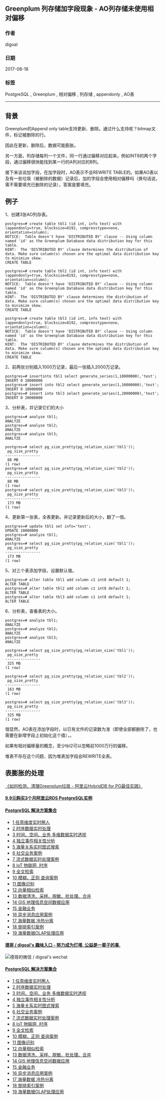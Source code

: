 ## Greenplum 列存储加字段现象 - AO列存储未使用相对偏移  
                     
### 作者    
digoal    
    
### 日期     
2017-08-18    
      
### 标签    
PostgreSQL , Greenplum , 相对偏移 , 列存储 , appendonly , AO表     
                
----                
                 
## 背景    
Greenplum的Append only table支持更新、删除。通过什么支持呢？bitmap文件，标记被删除的行。  
  
因此在更新，删除后，数据可能膨胀。  
  
另一方面，列存储每列一个文件，同一行通过偏移对应起来。例如INT8的两个字段，通过偏移很快能找到某一行的A列对应的B列。  
  
接下来谈谈加字段，在加字段时，AO表示不会REWRITE TABLE的。如果AO表以及有一些垃圾（被删除的数据）记录后，加的字段会使用相对偏移吗（换句话说，需不需要填充已删除的记录），答案是要填充。  
  
## 例子  
1、创建3张AO列存表。  
  
```  
postgres=# create table tbl1 (id int, info text) with (appendonly=true, blocksize=8192, compresstype=none, orientation=column);  
NOTICE:  Table doesn't have 'DISTRIBUTED BY' clause -- Using column named 'id' as the Greenplum Database data distribution key for this table.  
HINT:  The 'DISTRIBUTED BY' clause determines the distribution of data. Make sure column(s) chosen are the optimal data distribution key to minimize skew.  
CREATE TABLE  
  
postgres=# create table tbl2 (id int, info text) with (appendonly=true, blocksize=8192, compresstype=none, orientation=column);  
NOTICE:  Table doesn't have 'DISTRIBUTED BY' clause -- Using column named 'id' as the Greenplum Database data distribution key for this table.  
HINT:  The 'DISTRIBUTED BY' clause determines the distribution of data. Make sure column(s) chosen are the optimal data distribution key to minimize skew.  
CREATE TABLE  
  
postgres=# create table tbl3 (id int, info text) with (appendonly=true, blocksize=8192, compresstype=none, orientation=column);  
NOTICE:  Table doesn't have 'DISTRIBUTED BY' clause -- Using column named 'id' as the Greenplum Database data distribution key for this table.  
HINT:  The 'DISTRIBUTED BY' clause determines the distribution of data. Make sure column(s) chosen are the optimal data distribution key to minimize skew.  
CREATE TABLE  
```  
  
2、前两张分别插入1000万记录，最后一张插入2000万记录。  
  
```  
postgres=# insertinto tbl1 select generate_series(1,10000000),'test';  
INSERT 0 10000000  
postgres=# insert into tbl2 select generate_series(1,10000000),'test';  
INSERT 0 10000000  
postgres=# insert into tbl3 select generate_series(1,20000000),'test';  
INSERT 0 20000000  
```  
  
3、分析表，并记录它们的大小  
  
```  
postgres=# analyze tbl1;  
ANALYZE  
postgres=# analyze tbl2;  
ANALYZE  
postgres=# analyze tbl3;  
ANALYZE  
  
postgres=# select pg_size_pretty(pg_relation_size('tbl1'));  
 pg_size_pretty   
----------------  
 88 MB  
(1 row)  
postgres=# select pg_size_pretty(pg_relation_size('tbl2'));  
 pg_size_pretty   
----------------  
 88 MB  
(1 row)  
postgres=# select pg_size_pretty(pg_relation_size('tbl3'));  
 pg_size_pretty   
----------------  
 173 MB  
(1 row)  
```  
  
4、更新第一张表，全表更新。并记录更新后的大小，翻了一倍。  
  
```  
postgres=# update tbl1 set info='test';  
UPDATE 10000000  
postgres=# analyze tbl1;  
ANALYZE  
postgres=# select pg_size_pretty(pg_relation_size('tbl1'));  
 pg_size_pretty   
----------------  
 173 MB  
(1 row)  
```  
  
5、对三个表添加字段，设置默认值。  
  
```  
postgres=# alter table tbl1 add column c1 int8 default 1;  
ALTER TABLE  
postgres=# alter table tbl2 add column c1 int8 default 1;  
ALTER TABLE  
postgres=# alter table tbl3 add column c1 int8 default 1;  
ALTER TABLE  
```  
  
6、分析表，查看表的大小。  
  
```  
postgres=# analyze tbl1;  
ANALYZE  
postgres=# analyze tbl2;  
ANALYZE  
postgres=# analyze tbl3;  
ANALYZE  
  
postgres=# select pg_size_pretty(pg_relation_size('tbl1'));  
 pg_size_pretty   
----------------  
 325 MB  
(1 row)  
  
postgres=# select pg_size_pretty(pg_relation_size('tbl2'));  
 pg_size_pretty   
----------------  
 163 MB  
(1 row)  
  
postgres=# select pg_size_pretty(pg_relation_size('tbl3'));  
 pg_size_pretty   
----------------  
 325 MB  
(1 row)  
```  
  
很显然，AO表在添加字段时，以已有文件的记录数为准（即使全部都删除了，也需要在新增字段上初始化这个值），。  
  
如果有相对偏移量的概念，至少tbl2可以忽略前1000万行的偏移。   
  
堆表不存在这个问题，因为堆表加字段会REWRITE全表。  
  
## 表膨胀的处理   
[《如何检测、清理Greenplum垃圾 - 阿里云HybridDB for PG最佳实践》](../201708/20170817_01.md)    
  
  
  
  
  
  
  
  
  
  
  
  
  
  
  
  
  
  
  
  
  
  
  
  
  
  
  
  
  
  
  
  
  
  
  
  
  
  
  
  
  
  
  
  
  
#### [9.9元购买3个月阿里云RDS PostgreSQL实例](https://www.aliyun.com/database/postgresqlactivity "57258f76c37864c6e6d23383d05714ea")
  
  
#### [PostgreSQL 解决方案集合](https://yq.aliyun.com/topic/118 "40cff096e9ed7122c512b35d8561d9c8")
- [1 任意维度实时圈人](https://yq.aliyun.com/topic/118 "40cff096e9ed7122c512b35d8561d9c8")
- [2 时序数据实时处理](https://yq.aliyun.com/topic/118 "40cff096e9ed7122c512b35d8561d9c8")
- [3 时间、空间、业务 多维数据实时透视](https://yq.aliyun.com/topic/118 "40cff096e9ed7122c512b35d8561d9c8")
- [4 独立事件相关性分析](https://yq.aliyun.com/topic/118 "40cff096e9ed7122c512b35d8561d9c8")
- [5 海量关系实时图式搜索](https://yq.aliyun.com/topic/118 "40cff096e9ed7122c512b35d8561d9c8")
- [6 社交业务案例](https://yq.aliyun.com/topic/118 "40cff096e9ed7122c512b35d8561d9c8")
- [7 流式数据实时处理案例](https://yq.aliyun.com/topic/118 "40cff096e9ed7122c512b35d8561d9c8")
- [8 IoT 物联网, 时序](https://yq.aliyun.com/topic/118 "40cff096e9ed7122c512b35d8561d9c8")
- [9 全文检索](https://yq.aliyun.com/topic/118 "40cff096e9ed7122c512b35d8561d9c8")
- [10 模糊、正则 查询案例](https://yq.aliyun.com/topic/118 "40cff096e9ed7122c512b35d8561d9c8")
- [11 图像识别](https://yq.aliyun.com/topic/118 "40cff096e9ed7122c512b35d8561d9c8")
- [12 向量相似检索](https://yq.aliyun.com/topic/118 "40cff096e9ed7122c512b35d8561d9c8")
- [13 数据清洗、采样、脱敏、批处理、合并](https://yq.aliyun.com/topic/118 "40cff096e9ed7122c512b35d8561d9c8")
- [14 GIS 地理信息空间数据应用](https://yq.aliyun.com/topic/118 "40cff096e9ed7122c512b35d8561d9c8")
- [15 金融业务](https://yq.aliyun.com/topic/118 "40cff096e9ed7122c512b35d8561d9c8")
- [16 异步消息应用案例](https://yq.aliyun.com/topic/118 "40cff096e9ed7122c512b35d8561d9c8")
- [17 海量数据 冷热分离](https://yq.aliyun.com/topic/118 "40cff096e9ed7122c512b35d8561d9c8")
- [18 倒排索引案例](https://yq.aliyun.com/topic/118 "40cff096e9ed7122c512b35d8561d9c8")
- [19 海量数据OLAP处理应用](https://yq.aliyun.com/topic/118 "40cff096e9ed7122c512b35d8561d9c8")
  
  
#### [德哥 / digoal's 趣味入口 - 努力成为灯塔, 公益是一辈子的事.](https://github.com/digoal/blog/blob/master/README.md "22709685feb7cab07d30f30387f0a9ae")
  
  
![德哥的微信 / digoal's wechat](../pic/digoal_weixin.jpg "f7ad92eeba24523fd47a6e1a0e691b59")
  
  
#### [PostgreSQL 解决方案集合](https://yq.aliyun.com/topic/118 "40cff096e9ed7122c512b35d8561d9c8")
- [1 任意维度实时圈人](https://yq.aliyun.com/topic/118 "40cff096e9ed7122c512b35d8561d9c8")
- [2 时序数据实时处理](https://yq.aliyun.com/topic/118 "40cff096e9ed7122c512b35d8561d9c8")
- [3 时间、空间、业务 多维数据实时透视](https://yq.aliyun.com/topic/118 "40cff096e9ed7122c512b35d8561d9c8")
- [4 独立事件相关性分析](https://yq.aliyun.com/topic/118 "40cff096e9ed7122c512b35d8561d9c8")
- [5 海量关系实时图式搜索](https://yq.aliyun.com/topic/118 "40cff096e9ed7122c512b35d8561d9c8")
- [6 社交业务案例](https://yq.aliyun.com/topic/118 "40cff096e9ed7122c512b35d8561d9c8")
- [7 流式数据实时处理案例](https://yq.aliyun.com/topic/118 "40cff096e9ed7122c512b35d8561d9c8")
- [8 IoT 物联网, 时序](https://yq.aliyun.com/topic/118 "40cff096e9ed7122c512b35d8561d9c8")
- [9 全文检索](https://yq.aliyun.com/topic/118 "40cff096e9ed7122c512b35d8561d9c8")
- [10 模糊、正则 查询案例](https://yq.aliyun.com/topic/118 "40cff096e9ed7122c512b35d8561d9c8")
- [11 图像识别](https://yq.aliyun.com/topic/118 "40cff096e9ed7122c512b35d8561d9c8")
- [12 向量相似检索](https://yq.aliyun.com/topic/118 "40cff096e9ed7122c512b35d8561d9c8")
- [13 数据清洗、采样、脱敏、批处理、合并](https://yq.aliyun.com/topic/118 "40cff096e9ed7122c512b35d8561d9c8")
- [14 GIS 地理信息空间数据应用](https://yq.aliyun.com/topic/118 "40cff096e9ed7122c512b35d8561d9c8")
- [15 金融业务](https://yq.aliyun.com/topic/118 "40cff096e9ed7122c512b35d8561d9c8")
- [16 异步消息应用案例](https://yq.aliyun.com/topic/118 "40cff096e9ed7122c512b35d8561d9c8")
- [17 海量数据 冷热分离](https://yq.aliyun.com/topic/118 "40cff096e9ed7122c512b35d8561d9c8")
- [18 倒排索引案例](https://yq.aliyun.com/topic/118 "40cff096e9ed7122c512b35d8561d9c8")
- [19 海量数据OLAP处理应用](https://yq.aliyun.com/topic/118 "40cff096e9ed7122c512b35d8561d9c8")
  
